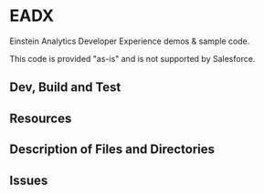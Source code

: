 # EADX

Einstein Analytics Developer Experience demos &amp; sample code.

This code is provided "as-is" and is not supported by Salesforce.


## Dev, Build and Test

## Resources

## Description of Files and Directories

## Issues
